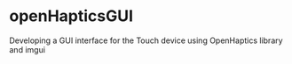 # openHapticsGUI
Developing a GUI interface for the Touch device using OpenHaptics library and imgui
